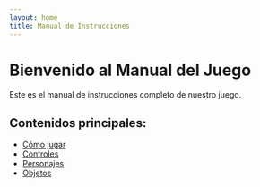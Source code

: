 ```yaml
---
layout: home
title: Manual de Instrucciones
---
```


# Bienvenido al Manual del Juego

Este es el manual de instrucciones completo de nuestro juego.

## Contenidos principales:
- [Cómo jugar](como-jugar.md)
- [Controles](controles.md) 
- [Personajes](personajes.md)
- [Objetos](objetos.md)